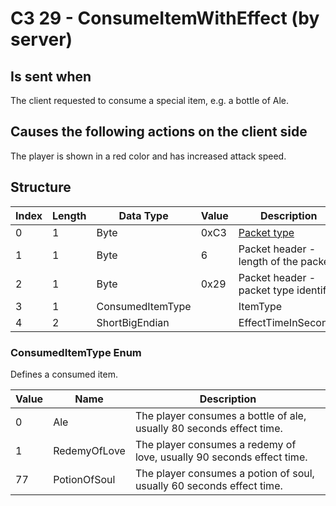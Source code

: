 # C3 29 - ConsumeItemWithEffect (by server)

## Is sent when

The client requested to consume a special item, e.g. a bottle of Ale.

## Causes the following actions on the client side

The player is shown in a red color and has increased attack speed.

## Structure

| Index | Length | Data Type | Value | Description |
|-------|--------|-----------|-------|-------------|
| 0 | 1 |   Byte   | 0xC3  | [Packet type](PacketTypes.md) |
| 1 | 1 |    Byte   |   6   | Packet header - length of the packet |
| 2 | 1 |    Byte   | 0x29  | Packet header - packet type identifier |
| 3 | 1 | ConsumedItemType |  | ItemType |
| 4 | 2 | ShortBigEndian |  | EffectTimeInSeconds |

### ConsumedItemType Enum

Defines a consumed item.

| Value | Name | Description |
|-------|------|-------------|
| 0 | Ale | The player consumes a bottle of ale, usually 80 seconds effect time. |
| 1 | RedemyOfLove | The player consumes a redemy of love, usually 90 seconds effect time. |
| 77 | PotionOfSoul | The player consumes a potion of soul, usually 60 seconds effect time. |
